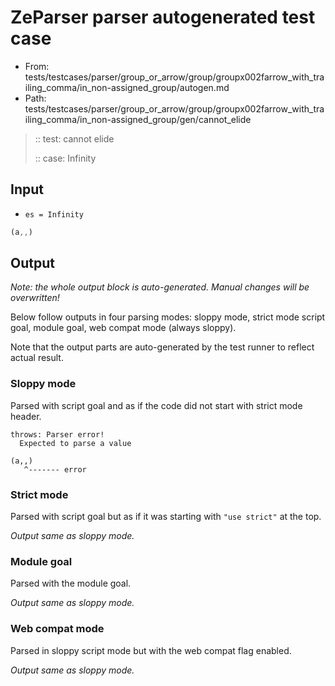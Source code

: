 # ZeParser parser autogenerated test case

- From: tests/testcases/parser/group_or_arrow/group/groupx002farrow_with_trailing_comma/in_non-assigned_group/autogen.md
- Path: tests/testcases/parser/group_or_arrow/group/groupx002farrow_with_trailing_comma/in_non-assigned_group/gen/cannot_elide

> :: test: cannot elide
>
> :: case: Infinity

## Input

- `es = Infinity`

`````js
(a,,)
`````

## Output

_Note: the whole output block is auto-generated. Manual changes will be overwritten!_

Below follow outputs in four parsing modes: sloppy mode, strict mode script goal, module goal, web compat mode (always sloppy).

Note that the output parts are auto-generated by the test runner to reflect actual result.

### Sloppy mode

Parsed with script goal and as if the code did not start with strict mode header.

`````
throws: Parser error!
  Expected to parse a value

(a,,)
   ^------- error
`````

### Strict mode

Parsed with script goal but as if it was starting with `"use strict"` at the top.

_Output same as sloppy mode._

### Module goal

Parsed with the module goal.

_Output same as sloppy mode._

### Web compat mode

Parsed in sloppy script mode but with the web compat flag enabled.

_Output same as sloppy mode._
